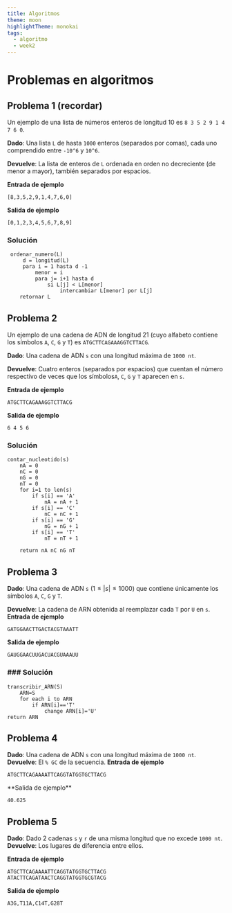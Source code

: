 ```yaml
---
title: Algoritmos
theme: moon
highlightTheme: monokai
tags:
  - algoritmo
  - week2
---
```

# Problemas en algoritmos 

## Problema 1 (recordar)

Un ejemplo de una lista de números enteros de longitud 10 es `8 3 5 2 9 1 4 7 6 0`.

**Dado**: Una lista `L` de hasta `1000` enteros (separados por comas), cada uno comprendido entre `-10^6` y `10^6`.

**Devuelve**: La lista de enteros de `L` ordenada en orden no decreciente (de menor a mayor), también separados por espacios.

**Entrada de ejemplo**

```
[8,3,5,2,9,1,4,7,6,0]
```

**Salida de ejemplo**

```
[0,1,2,3,4,5,6,7,8,9]
```

### Solución

```pseudocode
 ordenar_numero(L)
	 d = longitud(L)
	 para i = 1 hasta d -1
		 menor = i
		 para j= i+1 hasta d
			 si L[j] < L[menor]
				 intercambiar L[menor] por L[j]
	retornar L
```


## Problema 2

Un ejemplo de una cadena de ADN de longitud 21 (cuyo alfabeto contiene los símbolos `A`, `C`, `G` y `T`) es `ATGCTTCAGAAAGGTCTTACG`.

**Dado**: Una cadena de ADN `s` con una longitud máxima de `1000 nt`.

**Devuelve**: Cuatro enteros (separados por espacios) que cuentan el número respectivo de veces que los símbolos`A`, `C`, `G` y `T` aparecen en `s`.

**Entrada de ejemplo**

```
ATGCTTCAGAAAGGTCTTACG
```

**Salida de ejemplo**

```
6 4 5 6
```

### Solución

```pseudocode
contar_nucleotido(s)
	nA = 0
	nC = 0
	nG = 0
	nT = 0
	for i=1 to len(s)
		if s[i] == 'A'
			nA = nA + 1 		
		if s[i] == 'C'
			nC = nC + 1
		if s[i] == 'G'
			nG = nG + 1
		if s[i] == 'T'
			nT = nT + 1
	
	return nA nC nG nT
```


## Problema 3


**Dado**: Una cadena de ADN `s` $(1 ≤ |s| ≤ 1000)$ que contiene únicamente los símbolos `A`, `C`, `G` y `T`.

**Devuelve**: La cadena de ARN obtenida al reemplazar cada `T` por `U` en `s`.
**Entrada de ejemplo**

```
GATGGAACTTGACTACGTAAATT
```

**Salida de ejemplo**

```
GAUGGAACUUGACUACGUAAAUU
```

### ### Solución

```pseudocode
transcribir_ARN(S)
	ARN=S
	for each i to ARN
		if ARN[i]=='T'
			change ARN[i]='U'
return ARN      
```


## Problema 4

**Dado**: Una cadena de ADN `s` con una longitud máxima de `1000 nt`.
**Devuelve**: El `% GC` de la secuencia. 
**Entrada de ejemplo**

```
ATGCTTCAGAAAATTCAGGTATGGTGCTTACG
```
<p regla="La salida de ejemplo debe ser divido entre 1000"> </p>
**Salida de ejemplo**

```
40.625
```

## Problema 5

**Dado**: Dado 2 cadenas `s` y `r`  de una misma longitud que no excede `1000 nt`.
**Devuelve**: Los lugares de diferencia entre ellos. <p regla="que sean unicamente A->G"></p>
**Entrada de ejemplo**

```
ATGCTTCAGAAAATTCAGGTATGGTGCTTACG
ATACTTCAGATAACTCAGGTATGGTGCGTACG
```

**Salida de ejemplo**
```
A3G,T11A,C14T,G28T
```




